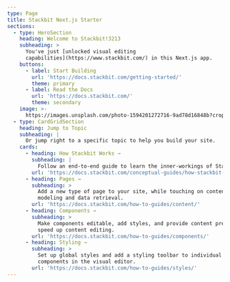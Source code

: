 ```yaml
---
type: Page
title: Stackbit Next.js Starter
sections:
  - type: HeroSection
    heading: Welcome to Stackbit!3213
    subheading: >
      You've just [unlocked visual editing
      capabilities](https://www.stackbit.com/) in this Next.js app.
    buttons:
      - label: Start Building
        url: 'https://docs.stackbit.com/getting-started/'
        theme: primary
      - label: Read the Docs
        url: 'https://docs.stackbit.com/'
        theme: secondary
    image: >-
      https://images.unsplash.com/photo-1594201272716-9ad78d16848b?crop=entropy&cs=tinysrgb&fit=crop&fm=jpg&h=280&ixid=MnwxfDB8MXxyYW5kb218MHx8YXJ0c3x8fHx8fDE2ODI2OTY5MjQ&ixlib=rb-4.0.3&q=80&utm_campaign=api-credit&utm_medium=referral&utm_source=unsplash_source&w=400
  - type: CardGridSection
    heading: Jump to Topic
    subheading: |
      Or jump right to a specific topic to help you build your site.
    cards:
      - heading: How Stackbit Works →
        subheading: |
          Follow an end-to-end guide to learn the inner-workings of Stackbit.
        url: 'https://docs.stackbit.com/conceptual-guides/how-stackbit-works/'
      - heading: Pages →
        subheading: >
          Add a new type of page to your site, while touching on content
          modeling and data retrieval.
        url: 'https://docs.stackbit.com/how-to-guides/content/'
      - heading: Components →
        subheading: >
          Make components editable, add styles, and provide content presets to
          speed up content editing.
        url: 'https://docs.stackbit.com/how-to-guides/components/'
      - heading: Styling →
        subheading: >
          Set up global styles and add a styling toolbar to individual
          components in the visual editor.
        url: 'https://docs.stackbit.com/how-to-guides/styles/'
---
```

